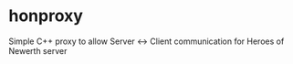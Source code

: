# honproxy
Simple C++ proxy to allow Server &lt;-> Client communication for Heroes of Newerth server
